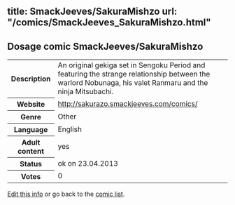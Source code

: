 title: SmackJeeves/SakuraMishzo
url: "/comics/SmackJeeves_SakuraMishzo.html"
---
Dosage comic SmackJeeves/SakuraMishzo
-----------------------------------------

<table class="comicinfo">
<tr>
<th>Description</th><td>An original gekiga set in Sengoku Period and featuring the strange relationship between the warlord Nobunaga, his valet Ranmaru and the ninja Mitsubachi.</td>
</tr>
<tr>
<th>Website</th><td><a href="http://sakurazo.smackjeeves.com/comics/">http://sakurazo.smackjeeves.com/comics/</a></td>
</tr>
<tr>
<th>Genre</th><td>Other</td>
</tr>
<tr>
<th>Language</th><td>English</td>
</tr>
<tr>
<th>Adult content</th><td>yes</td>
</tr>
<tr>
<th>Status</th><td>ok on 23.04.2013</td>
</tr>
<tr>
<th>Votes</th><td>0</div></td>
</tr>
</table>

[Edit this info](/comics/SmackJeeves_SakuraMishzo_edit.html) or go back to the [comic list](../comic-index.html).
